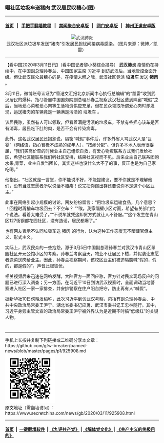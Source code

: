 ### 曝社区垃圾车送猪肉 武汉居民叹糟心(图)
------------------------

#### [首页](https://github.com/gfw-breaker/banned-news/blob/master/README.md) &nbsp;&nbsp;|&nbsp;&nbsp; [手把手翻墙教程](https://github.com/gfw-breaker/guides/wiki) &nbsp;&nbsp;|&nbsp;&nbsp; [禁闻聚合安卓版](https://github.com/gfw-breaker/bn-android) &nbsp;&nbsp;|&nbsp;&nbsp; [网门安卓版](https://github.com/oGate2/oGate) &nbsp;&nbsp;|&nbsp;&nbsp; [神州正道安卓版](https://github.com/SzzdOgate/update) 



<div class="article_right" style="fone-color:#000">
 <p style="text-align: center;">
  <img alt="武汉肺炎" src="//img3.secretchina.com/pic/2020/3-11/p2645591a790669529-ss.jpg" style="height:337px; width:600px"/>
  <br>
   武汉社区派垃圾车发送“猪肉”引发居民担忧间接病毒感染。（图片来源：微博／凯雷）
   <span id="hideid" name="hideid" style="color:red;display:none;">
    <span href="https://www.secretchina.com">
    </span>
   </span>
  </br>
 </p>
 <div id="txt-mid1-t21-2017">
  

---


  </div>
 </div>
 <p>
  【看中国2020年3月11日讯】（看中国记者黎小葵综合报导）
  <strong>
   武汉肺炎
  </strong>
  疫情仍在持续中，在中国副总理孙春兰、中国国家主席
  <span href="https://www.secretchina.com/news/gb/tag/习近平" target="_blank">
   习近平
  </span>
  到访武汉后，当地管控全面升级。但让武汉民众最糟心的是，在疫情未解之际，武汉社区竟派
  <strong>
   垃圾车
  </strong>
  发送
  <strong>
   猪肉
  </strong>
  。
  <span id="hideid" name="hideid" style="color:red;display:none;">
   <span href="https://www.secretchina.com">
   </span>
  </span>
 </p>
 <p>
  3月11日，微博账号认证为“香港文汇报北京新闻中心执行总编辑”的“凯雷”收到武汉居民的爆料，指尽管自中国国务院副总理孙春兰视察武汉社区遭到隔窗“喊假”之后，当地爱心菜和爱心肉等生活物资供应充足，但在民众领取所谓爱心肉时却发现，运送猪肉的车辆竟是一辆满是污渍的
  <span href="https://www.secretchina.com/news/gb/tag/垃圾车" target="_blank">
   垃圾车
  </span>
  。
 </p>
 <p>
  该居民称，虽然有人可以领取，但看着满是污渍的垃圾车，不禁有些担心该车是否有消毒，居民吃下肚的肉，是否不会有传染病毒。
 </p>
 <p>
  此外，这名武汉居民还抱怨说，隔窗“喊假”事件后，许多外省人骂武汉人是“巨婴”（网络语，指心智极不成熟的成年人），“按闹分配”。但许多本地人表示很委屈，“我们买高价菜的时候业主自己组织自救，有爱心物资联系方式我们发给社区，希望社区能联系我们听社区安排，结果社区视而不见。后来业主自己联系团购水果,青菜，业主自发当团长，其实这些也没什么大不了的事，反正也是为自己家吃喝。”
 </p>
 <p>
  他指出，“社区就是一言堂，你不能说不好，不能提建议，要不你就是不理解他们，没有当过志愿者所以说话不腰疼！说完把你踢出群还要说你不是这个小区业主。”
 </p>
 <p>
  此事在网络引起小规模的讨论，网友纷纷留言：“用垃圾车运输食品，几个意思？ ！回程时再捎车垃圾回去？不空车？ ”“唉，我家隔壁小区对面，希望有关部门给个说法。看着太难受了。”“不说车就凭这卸货方式就让人不舒服。”“这个发生在青山区127街钢都花园社区，没有造谣，居民都爆了。”
 </p>
 <p>
  也有网友表示不认同垃圾车送
  <span href="https://www.secretchina.com/news/gb/tag/猪肉" target="_blank">
   猪肉
  </span>
  的行为，认为这种工作态度无不暗藏官僚主义、形式主义。
 </p>
 <p>
  实际上，武汉民众的一些抱怨，源于3月5日中国副总理孙春兰对武汉市青山区翠园社区开元公馆小区的考察。孙春兰考察当天，物业不让居民下楼，并假装让志愿者送菜送肉给业主。因此，孙春兰视察期间，该校区业主们被迫隔窗喊“假的，假的，都是假的”。声音此起彼伏。
 </p>
 <p>
  相关视频后来迅速在网络发酵，大陆官方一面回应称，官方针对民众现场反应的问题已进行深入调查；另一方面，在习近平10日到访武汉视察时，全面调动当地警察进入社区一家一家排查，并安排警察在住户阳台把守，防止再有人“喊假”。
 </p>
 <p>
  据新华社10日傍晚发稿称，此次习近平到访武汉考察，包括有副总理孙春兰、中共中央政治局常委王沪宁、湖北省委书记应勇、武汉市委书记王忠林随行。其中，习近平身旁主管文宣的政治局常委王沪宁被外界认为是近期不时搞“低级红”的关键人物。
  <center>
   <div>
    <div id="txt-mid2-t22-2017" style="display: block;  max-height: 351px;  overflow: hidden;">
     <div id="SC-21xxx">
     </div>
     <ins class="adsbygoogle" data-ad-client="ca-pub-1276641434651360" data-ad-format="auto" data-ad-slot="4301710469" data-full-width-responsive="true" style="display:block">
     </ins>
    </div>
   </div>
  </center>
  <div style="padding-top:12px;">
  </div>
 </p>
</div>

<hr/>
手机上长按并复制下列链接或二维码分享本文章：<br/>
https://github.com/gfw-breaker/banned-news/blob/master/pages/p1/925908.md <br/>
<a href='https://github.com/gfw-breaker/banned-news/blob/master/pages/p1/925908.md'><img src='https://github.com/gfw-breaker/banned-news/blob/master/pages/p1/925908.md.png'/></a> <br/>
原文地址（需翻墙访问）：https://www.secretchina.com/news/gb/2020/03/11/925908.html


------------------------
#### [首页](https://github.com/gfw-breaker/banned-news/blob/master/README.md) &nbsp;|&nbsp; [一键翻墙软件](https://github.com/gfw-breaker/nogfw/blob/master/README.md) &nbsp;| [《九评共产党》](https://github.com/gfw-breaker/9ping.md/blob/master/README.md#九评之一评共产党是什么) | [《解体党文化》](https://github.com/gfw-breaker/jtdwh.md/blob/master/README.md) | [《共产主义的终极目的》](https://github.com/gfw-breaker/gczydzjmd.md/blob/master/README.md)


<img src='http://gfw-breaker.win/banned-news/pages/p1/925908.md' width='0px' height='0px'/>